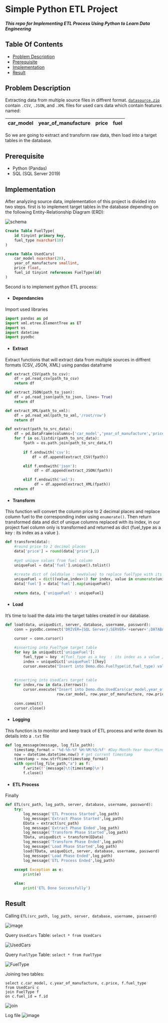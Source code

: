 # Simple Python ETL Project
##### This repo for Implementing ETL Process Using Python to Learn Data Engineering

## Table Of Contents
- [Problem Description](#problem)
- [Prerequisite](#pre) 
- [Implementation](#imp)
- [Result](#res)

<a name="problem"></a>
## Problem Description
Extracting data from multiple source files in diffrent format. [`datasource.zip`](https://cf-courses-data.s3.us.cloud-object-storage.appdomain.cloud/IBMDeveloperSkillsNetwork-PY0221EN-SkillsNetwork/labs/module%206/Lab%20-%20Extract%20Transform%20Load/data/datasource.zip) contain `.CSV`, `.JSON`, and `.XML` files for used cars data which contain features named:

|car_model|year_of_manufacture|price|fuel|
|-|-|-|-|

So we are going to extract and transform raw data, then load into a target tables in the database.


<a name="pre"></a>
## Prerequisite
- Python (Pandas)
- SQL (SQL Server 2019)

<a name="imp"></a>
## Implementation
After analyzing source data, implementation of this project is divided into two steps. first is to implement target tables in the database depending on the following Entity-Relationship Diagram (ERD):

![schema](https://user-images.githubusercontent.com/47898196/196304133-9aaf3309-1d94-4f55-9dc7-8f2bd367d787.png)

```sql
Create Table FuelType(
	id tinyint primary key,
	fuel_type nvarchar(10)
)
```
```sql
create Table UsedCars(
	car_model nvarchar(20),
	year_of_manufacture smallint,
	price float,
	fuel_id tinyint references FuelType(id)  
)
```

Second is to implement python ETL process:

- #### Dependancies

Import used libraries
```python
import pandas as pd
import xml.etree.ElementTree as ET
import os
import datetime
import pyodbc 
```
- #### Extract

Extract functions that will extract data from multiple sources in diffrent formats (CSV, JSON, XML) using pandas dataframe
```python
def extract_CSV(path_to_csv):
    df = pd.read_csv(path_to_csv)
    return df
```
```python
def extract_JSON(path_to_json):
    df = pd.read_json(path_to_json, lines= True)
    return df
```
```python
def extract_XML(path_to_xml):
    df = pd.read_xml(path_to_xml,'/root/row')
    return df
```
```python
def extract(path_to_src_data):
    df = pd.DataFrame(columns=['car_model','year_of_manufacture','price','fuel'])    
    for f in os.listdir(path_to_src_data):
        fpath = os.path.join(path_to_src_data,f)
        
        if f.endswith('csv'):            
            df = df.append(extract_CSV(fpath))

        elif f.endswith('json'):
             df = df.append(extract_JSON(fpath))

        elif f.endswith('xml'):
             df = df.append(extract_XML(fpath))
    return df
```

- #### Transform

This function will convert the column price to 2 decimal places and replace column fuel to the corresponding index using `enumerate()`. Then return transformed data and dict of unique columns replaced with its index, in our project fuel column only is transformed and returned as dict {fuel_type as a key : its index as a value }.

```python
def transform(data):
    #round price to 2 decimal places
    data['price'] = round(data['price'],2)
    
    #get unique values from fuel column
    uniqueFuel = data['fuel'].unique().tolist()
    
    #create dict of {oldValue : newValue} to replace fuelType with its corresponding index 
    uniqueFuel = dict((value,index+1) for index, value in enumerate(uniqueFuel))
    data['fuel'] = data['fuel'].map(uniqueFuel)
    
    return data, {'uniqueFuel' : uniqueFuel}
```

- #### Load

It’s time to load the data into the target tables created in our database.

```python
def load(data, uniqueDict, server, database, username, password):     
    conn = pyodbc.connect('DRIVER={SQL Server};SERVER='+server+';DATABASE='+database+';UID='+username+';PWD='+ password)

    cursor = conn.cursor()
    
    #inserting into FuelType target table
    for key in uniqueDict['uniqueFuel']:
        fuel_type = key  #{fuel_type as a key  : its index as a value }    
        index = uniqueDict['uniqueFuel'][key]            
        cursor.execute("Insert into Demo.dbo.FuelType(id,fuel_type) values(?,?)",index ,fuel_type)
        
    
    #inserting into UsedCars target table
    for index,row in data.iterrows():   
        cursor.execute("Insert into Demo.dbo.UsedCars(car_model,year_of_manufacture,price,fuel_id) values(?,?,?,?)",
                       row.car_model, row.year_of_manufacture, row.price, row.fuel)
    
    conn.commit()
    cursor.close()
```

- #### Logging 

This function is to monitor and keep track of ETL process and write down its details into a `.txt` file

```python
def log_message(message, log_file_path):    
    timestamp_format = '%d-%h-%Y %H:%M:%S:%f' #Day-Month-Year Hour:Minute:Second:MSecond
    now = datetime.datetime.now() # get current timestamp
    timestamp = now.strftime(timestamp_format)
    with open(log_file_path,"a") as f:
        f.write(f'{message}\t{timestamp}\n')
        f.close()
```

- #### ETL Process

Finally 
```python
def ETL(src_path, log_path, server, database, username, password):    
    try:
        log_message('ETL Process Started',log_path)
        log_message('Extract Phase Started',log_path)
        EData = extract(src_path)
        log_message('Extract Phase Ended',log_path)
        log_message('Transform Phase Started',log_path)
        TData, uniqueDict = transform(EData)
        log_message('Transform Phase Ended',log_path)
        log_message('Load Phase Started',log_path)
        load(TData, uniqueDict, server, database, username, password)
        log_message('Load Phase Ended',log_path)
        log_message('ETL Process Ended',log_path) 
        
    except Exception as e: 
        print(e)       

    else:
        print('ETL Done Successfully')
```

<a name="res"></a>
## Result
Calling `ETL(src_path, log_path, server, database, username, password)`

![image](https://user-images.githubusercontent.com/47898196/196304243-01ba7e5e-34f9-4e97-8a42-e3cfbb80e21d.png)

Query `UsedCars` Table: `select * from UsedCars`

![UsedCars](https://user-images.githubusercontent.com/47898196/196303713-34c0b277-6373-4d55-a193-034e6e00d534.png)

Query `FuelType` Table: `select * from FuelType`

![FuelType](https://user-images.githubusercontent.com/47898196/196303786-3868c117-90dc-4ece-b321-e95256bdbc46.png)


Joining two tables:
```
select c.car_model, c.year_of_manufacture, c.price, f.fuel_type 
from UsedCars c
join FuelType f 
on c.fuel_id = f.id
```
![join](https://user-images.githubusercontent.com/47898196/196303809-75e064fc-69f0-4d6c-8d58-ce7d97df280d.png)

Log file
![image](https://user-images.githubusercontent.com/47898196/196305157-18172f1c-5d0c-41be-8b20-7c8b388a7050.png)
